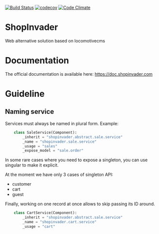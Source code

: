 [![Build Status](https://travis-ci.org/shopinvader/odoo-shopinvader.svg?branch=10.0)](https://travis-ci.org/shopinvader/odoo-shopinvader)
[![codecov](https://codecov.io/gh/shopinvader/odoo-shopinvader/branch/10.0/graph/badge.svg)](https://codecov.io/gh/shopinvader/odoo-shopinvader/branch/10.0)
[![Code Climate](https://codeclimate.com/github/shopinvader/odoo-shopinvader/badges/gpa.svg)](https://codeclimate.com/github/shopinvader/odoo-shopinvader)


ShopInvader
=================

Web alternative solution based on locomotivecms

Documentation
===============

The official documentation is available here: https://doc.shopinvader.com


Guideline
==============

Naming service
---------------

Services must always be named in plural form. Example:


```python
    class SaleService(Component):
        _inherit = "shopinvader.abstract.sale.service"
        _name = "shopinvader.sale.service"
        _usage = "sales"
        _expose_model = "sale.order"
```

In some rare cases where you need to expose a singleton,
you can use singular to make it explicit.

At the moment we have only 3 cases of singleton API:

- customer
- cart
- guest

Finally, working on one record at once allows to skip passing its ID around.


```python
    class CartService(Component):
        _inherit = "shopinvader.abstract.sale.service"
        _name = "shopinvader.cart.service"
        _usage = "cart"
```

